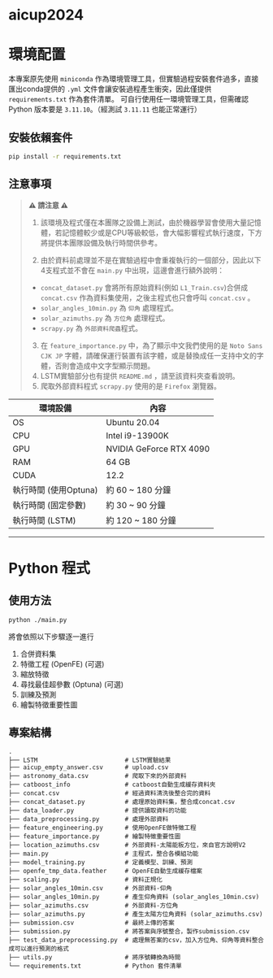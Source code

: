 # aicup2024
# 環境配置
本專案原先使用 `miniconda` 作為環境管理工具，但實驗過程安裝套件過多，直接匯出conda提供的 `.yml` 文件會讓安裝過程產生衝突，因此僅提供 `requirements.txt` 作為套件清單。
可自行使用任一環境管理工具，但需確認 Python 版本要是 `3.11.10`。（經測試 `3.11.11` 也能正常運行）

## 安裝依賴套件
```bash
pip install -r requirements.txt
```

## 注意事項

> **⚠️ 請注意 ⚠️**
> 1. 該環境及程式僅在本團隊之設備上測試，由於機器學習會使用大量記憶體，若記憶體較少或是CPU等級較低，會大幅影響程式執行速度，下方將提供本團隊設備及執行時間供參考。
> 
> 2. 由於資料前處理並不是在實驗過程中會重複執行的一個部分，因此以下4支程式並不會在 `main.py` 中出現，這邊會進行額外說明：
> - `concat_dataset.py` 會將所有原始資料(例如 `L1_Train.csv`)合併成 `concat.csv` 作為資料集使用，之後主程式也只會呼叫 `concat.csv` 。
> - `solar_angles_10min.py` 為 `仰角` 處理程式。
> - `solar_azimuths.py` 為 `方位角` 處理程式。
> - `scrapy.py` 為 `外部資料爬蟲`程式。
>
> 3. 在 `feature_importance.py` 中，為了顯示中文我們使用的是 `Noto Sans CJK JP` 字體，請確保運行裝置有該字體，或是替換成任一支持中文的字體，否則會造成中文字型顯示問題。
> 4. LSTM實驗部分也有提供 `README.md` ，請至該資料夾查看說明。
> 5. 爬取外部資料程式 `scrapy.py` 使用的是 `Firefox` 瀏覽器。

| 環境設備 | 內容 |
| --- | --- |
| OS | Ubuntu 20.04 |
| CPU | Intel i9-13900K |
| GPU | NVIDIA GeForce RTX 4090 |
| RAM | 64 GB |
| CUDA | 12.2 |
| 執行時間 (使用Optuna) | 約 60 ~ 180 分鐘 |
| 執行時間 (固定參數) | 約 30 ~ 90 分鐘 |
| 執行時間 (LSTM) | 約 120 ~ 180 分鐘 |
---
# Python 程式

## 使用方法
```bash
python ./main.py
```
將會依照以下步驟逐一進行
1. 合併資料集
2. 特徵工程 (OpenFE) (可選)
3. 縮放特徵
4. 尋找最佳超參數 (Optuna) (可選)
5. 訓練及預測
6. 繪製特徵重要性圖

## 專案結構
```
.
├── LSTM                        # LSTM實驗結果
├── aicup_empty_answer.csv      # upload.csv
├── astronomy_data.csv          # 爬取下來的外部資料
├── catboost_info               # catboost自動生成緩存資料夾
├── concat.csv                  # 經過資料清洗後整合完的資料
├── concat_dataset.py           # 處理原始資料集，整合成concat.csv
├── data_loader.py              # 提供讀取資料的功能
├── data_preprocessing.py       # 處理外部資料
├── feature_engineering.py      # 使用OpenFE做特徵工程
├── feature_importance.py       # 繪製特徵重要性圖
├── location_azimuths.csv       # 外部資料-太陽能板方位，來自官方說明V2
├── main.py                     # 主程式，整合各模組功能
├── model_training.py           # 定義模型、訓練、預測
├── openfe_tmp_data.feather     # OpenFE自動生成緩存檔案
├── scaling.py                  # 資料正規化
├── solar_angles_10min.csv      # 外部資料-仰角
├── solar_angles_10min.py       # 產生仰角資料 (solar_angles_10min.csv)
├── solar_azimuths.csv          # 外部資料-方位角
├── solar_azimuths.py           # 產生太陽方位角資料 (solar_azimuths.csv)
├── submission.csv              # 最終上傳的答案
├── submission.py               # 將答案與序號整合，製作submission.csv
├── test_data_preprocessing.py  # 處理無答案的csv，加入方位角、仰角等資料整合成可以進行預測的格式
├── utils.py                    # 將序號轉換為時間
└── requirements.txt            # Python 套件清單
```